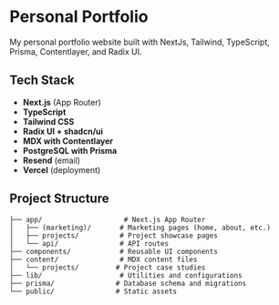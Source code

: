 # Personal Portfolio

My personal portfolio website built with NextJs, Tailwind, TypeScript, Prisma, Contentlayer, and Radix UI.

## Tech Stack

- **Next.js** (App Router)
- **TypeScript**
- **Tailwind CSS**
- **Radix UI + shadcn/ui**
- **MDX with Contentlayer**
- **PostgreSQL with Prisma**
- **Resend** (email)
- **Vercel** (deployment)

## Project Structure

```
├── app/                    # Next.js App Router
│   ├── (marketing)/       # Marketing pages (home, about, etc.)
│   ├── projects/          # Project showcase pages
│   └── api/               # API routes
├── components/            # Reusable UI components
├── content/               # MDX content files
│   └── projects/         # Project case studies
├── lib/                   # Utilities and configurations
├── prisma/               # Database schema and migrations
└── public/               # Static assets
```
